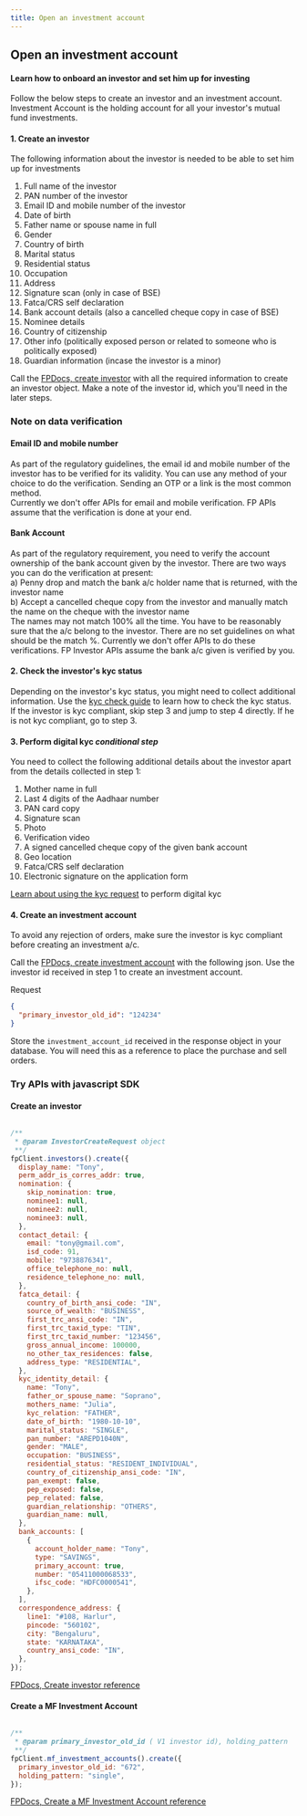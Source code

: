 ```yaml
---
title: Open an investment account
---
```


## Open an investment account

#### Learn how to onboard an investor and set him up for investing

Follow the below steps to create an investor and an investment account. Investment Account is the holding account for all your investor's mutual fund investments.

#### 1. Create an investor

The following information about the investor is needed to be able to set him up for investments

1. Full name of the investor
2. PAN number of the investor
3. Email ID and mobile number of the investor
4. Date of birth
5. Father name or spouse name in full
6. Gender
7. Country of birth
8. Marital status
9. Residential status
10. Occupation
11. Address
12. Signature scan (only in case of BSE)
13. Fatca/CRS self declaration
14. Bank account details (also a cancelled cheque copy in case of BSE)
15. Nominee details
16. Country of citizenship
17. Other info (politically exposed person or related to someone who is politically exposed)
18. Guardian information (incase the investor is a minor)

Call the [FPDocs, create investor](https://fintechprimitives.com/api/#create-an-investor) with all the required information to create an investor object. Make a note of the investor id, which you'll need in the later steps.

### Note on data verification

#### Email ID and mobile number

As part of the regulatory guidelines, the email id and mobile number of the investor has to be verified for its validity. You can use any method of your choice to do the verification. Sending an OTP or a link is the most common method.  
Currently we don't offer APIs for email and mobile verification. FP APIs assume that the verification is done at your end.

#### Bank Account

As part of the regulatory requirement, you need to verify the account ownership of the bank account given by the investor. There are two ways you can do the verification at present:  
a) Penny drop and match the bank a/c holder name that is returned, with the investor name  
b) Accept a cancelled cheque copy from the investor and manually match the name on the cheque with the investor name  
The names may not match 100% all the time. You have to be reasonably sure that the a/c belong to the investor. There are no set guidelines on what should be the match %.
Currently we don't offer APIs to do these verifications. FP Investor APIs assume the bank a/c given is verified by you.

#### 2. Check the investor's kyc status

Depending on the investor's kyc status, you might need to collect additional information. Use the [kyc check guide](/identity/kyc-check) to learn how to check the kyc status.
If the investor is kyc compliant, skip step 3 and jump to step 4 directly. If he is not kyc compliant, go to step 3.

#### 3. Perform digital kyc _conditional step_

You need to collect the following additional details about the investor apart from the details collected in step 1:

1. Mother name in full
2. Last 4 digits of the Aadhaar number
3. PAN card copy
4. Signature scan
5. Photo
6. Verification video
7. A signed cancelled cheque copy of the given bank account
8. Geo location
9. Fatca/CRS self declaration
10. Electronic signature on the application form

[Learn about using the kyc request](/identity/kyc-request) to perform digital kyc

#### 4. Create an investment account

To avoid any rejection of orders, make sure the investor is kyc compliant before creating an investment a/c.

Call the [FPDocs, create investment account](https://fintechprimitives.com/docs/api/#mf-investment-accounts) with the following json. Use the investor id received in step 1 to create an investment account.

Request

```json
{
  "primary_investor_old_id": "124234"
}
```

Store the `investment_account_id` received in the response object in your database. You will need this as a reference to place the purchase and sell orders.

### Try APIs with javascript SDK

#### Create an investor

```javascript

/**
 * @param InvestorCreateRequest object
 **/
fpClient.investors().create({
  display_name: "Tony",
  perm_addr_is_corres_addr: true,
  nomination: {
    skip_nomination: true,
    nominee1: null,
    nominee2: null,
    nominee3: null,
  },
  contact_detail: {
    email: "tony@gmail.com",
    isd_code: 91,
    mobile: "9738876341",
    office_telephone_no: null,
    residence_telephone_no: null,
  },
  fatca_detail: {
    country_of_birth_ansi_code: "IN",
    source_of_wealth: "BUSINESS",
    first_trc_ansi_code: "IN",
    first_trc_taxid_type: "TIN",
    first_trc_taxid_number: "123456",
    gross_annual_income: 100000,
    no_other_tax_residences: false,
    address_type: "RESIDENTIAL",
  },
  kyc_identity_detail: {
    name: "Tony",
    father_or_spouse_name: "Soprano",
    mothers_name: "Julia",
    kyc_relation: "FATHER",
    date_of_birth: "1980-10-10",
    marital_status: "SINGLE",
    pan_number: "AREPD1040N",
    gender: "MALE",
    occupation: "BUSINESS",
    residential_status: "RESIDENT_INDIVIDUAL",
    country_of_citizenship_ansi_code: "IN",
    pan_exempt: false,
    pep_exposed: false,
    pep_related: false,
    guardian_relationship: "OTHERS",
    guardian_name: null,
  },
  bank_accounts: [
    {
      account_holder_name: "Tony",
      type: "SAVINGS",
      primary_account: true,
      number: "05411000068533",
      ifsc_code: "HDFC0000541",
    },
  ],
  correspondence_address: {
    line1: "#108, Harlur",
    pincode: "560102",
    city: "Bengaluru",
    state: "KARNATAKA",
    country_ansi_code: "IN",
  },
});
```

[FPDocs, Create investor reference](https://fintechprimitives.com/docs/api/#create-an-investor)

#### Create a MF Investment Account

```javascript

/**
 * @param primary_investor_old_id ( V1 investor id), holding_pattern
 **/
fpClient.mf_investment_accounts().create({
  primary_investor_old_id: "672",
  holding_pattern: "single",
});
```

[FPDocs, Create a MF Investment Account reference](https://fintechprimitives.com/docs/api/#create-a-mf-investment-account)
